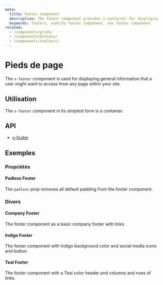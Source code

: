 ```yaml
---
meta:
  title: Footer component
  description: The footer component provides a container for displaying additional navigation information about a site.
  keywords: footers, vuetify footer component, vue footer component
related:
  - /components/grids/
  - /components/buttons/
  - /components/toolbars/
---
```


# Pieds de page

The `v-footer` component is used for displaying general information that a user might want to access from any page within your site.

<entry-ad />

## Utilisation

The `v-footer` component in its simplest form is a container.

<example file="v-footer/usage" />

## API

- [v-footer](/api/v-footer)

<inline-api page="components/footer" />

## Exemples

### Propriétés

#### Padless Footer

The `padless` prop removes all default padding from the footer component.

<example file="v-footer/prop-padless" />

### Divers

#### Company Footer

The footer component as a basic company footer with links.

<example file="v-footer/misc-company-footer" />

#### Indigo Footer

The footer component with Indigo background color and social media icons and button.

<example file="v-footer/misc-indigo-footer" />

#### Teal Footer

The footer component with a Teal color header and columns and rows of links.

<example file="v-footer/misc-teal-footer" />

<backmatter />
